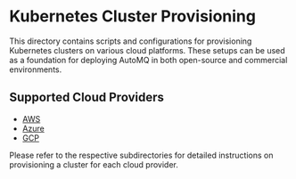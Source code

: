 # Kubernetes Cluster Provisioning

This directory contains scripts and configurations for provisioning Kubernetes clusters on various cloud platforms. These setups can be used as a foundation for deploying AutoMQ in both open-source and commercial environments.

## Supported Cloud Providers

- [AWS](./aws/)
- [Azure](./azure/)
- [GCP](./gcp/)

Please refer to the respective subdirectories for detailed instructions on provisioning a cluster for each cloud provider.
